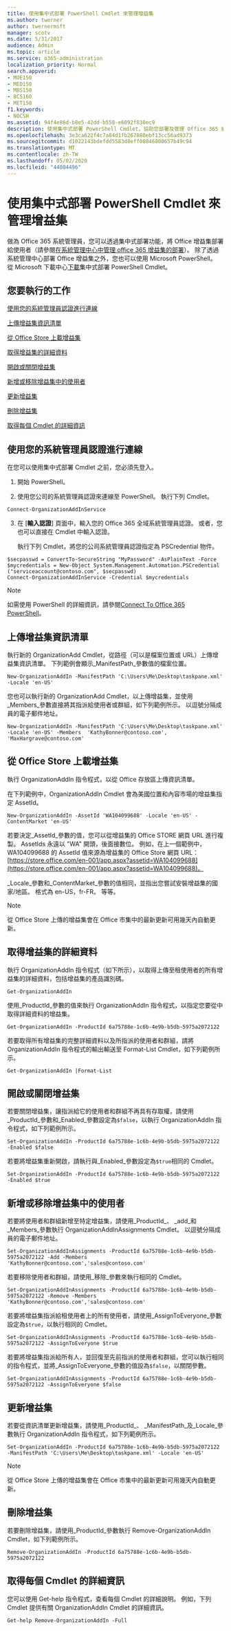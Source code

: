 ```yaml
---
title: 使用集中式部署 PowerShell Cmdlet 來管理增益集
ms.author: twerner
author: twernermsft
manager: scotv
ms.date: 5/31/2017
audience: Admin
ms.topic: article
ms.service: o365-administration
localization_priority: Normal
search.appverid:
- MOE150
- MED150
- MBS150
- BCS160
- MET150
f1.keywords:
- NOCSH
ms.assetid: 94f4e86d-b8e5-42dd-b558-e6092f830ec9
description: 使用集中式部署 PowerShell Cmdlet，協助您部署及管理 Office 365 組織的 Office 增益集。
ms.openlocfilehash: 3e3ca622f4c7a84d1fb267880ebf13cc56ad9373
ms.sourcegitcommit: d1022143bdefdd5583d8eff08046808657b49c94
ms.translationtype: MT
ms.contentlocale: zh-TW
ms.lasthandoff: 05/02/2020
ms.locfileid: "44004496"
---
```

# <a name="use-the-centralized-deployment-powershell-cmdlets-to-manage-add-ins"></a>使用集中式部署 PowerShell Cmdlet 來管理增益集

做為 Office 365 系統管理員，您可以透過集中式部署功能，將 Office 增益集部署給使用者（請參閱[在系統管理中心中管理 office 365 增益集的部署](https://support.office.com/article/737e8c86-be63-44d7-bf02-492fa7cd9c3f)）。 除了透過系統管理中心部署 Office 增益集之外，您也可以使用 Microsoft PowerShell。 從 Microsoft 下載中心[下載](https://go.microsoft.com/fwlink/p/?linkid=850850)集中式部署 PowerShell Cmdlet。 
  
## <a name="what-do-you-want-to-do"></a>您要執行的工作

[使用您的系統管理員認證進行連線](use-the-centralized-deployment-powershell-cmdlets-to-manage-add-ins.md#BKMK_Connect)
  
[上傳增益集資訊清單](use-the-centralized-deployment-powershell-cmdlets-to-manage-add-ins.md#BKMK_UploadManifest)
  
[從 Office Store 上載增益集](use-the-centralized-deployment-powershell-cmdlets-to-manage-add-ins.md#BKMK_UploadAddin)
  
[取得增益集的詳細資料](use-the-centralized-deployment-powershell-cmdlets-to-manage-add-ins.md#BKMK_GetDetails)
  
[開啟或關閉增益集](use-the-centralized-deployment-powershell-cmdlets-to-manage-add-ins.md#BKMK_TurnOnOff)
  
[新增或移除增益集中的使用者](use-the-centralized-deployment-powershell-cmdlets-to-manage-add-ins.md#BKMK_AddRemove)
  
[更新增益集](use-the-centralized-deployment-powershell-cmdlets-to-manage-add-ins.md#BKMK_UpdateAddin)
  
[刪除增益集](use-the-centralized-deployment-powershell-cmdlets-to-manage-add-ins.md#BKMK_Delete)
  
[取得每個 Cmdlet 的詳細資訊](use-the-centralized-deployment-powershell-cmdlets-to-manage-add-ins.md#BKMK_GetHelp)
  
## <a name="connect-using-your-admin-credentials"></a>使用您的系統管理員認證進行連線
<a name="BKMK_Connect"> </a>

在您可以使用集中式部署 Cmdlet 之前，您必須先登入。
  
1. 開始 PowerShell。
    
2. 使用您公司的系統管理員認證來連線至 PowerShell。 執行下列 Cmdlet。
    
  ```
  Connect-OrganizationAddInService
  ```

3. 在 [**輸入認證**] 頁面中，輸入您的 Office 365 全域系統管理員認證。 或者，您也可以直接在 Cmdlet 中輸入認證。 
    
    執行下列 Cmdlet，將您的公司系統管理員認證指定為 PSCredential 物件。
    
  ```
  $secpasswd = ConvertTo-SecureString "MyPassword" -AsPlainText -Force
  $mycredentials = New-Object System.Management.Automation.PSCredential ("serviceaccount@contoso.com", $secpasswd)
  Connect-OrganizationAddInService -Credential $mycredentials
  ```

> [!NOTE]
> 如需使用 PowerShell 的詳細資訊，請參閱[Connect To Office 365 PowerShell](https://go.microsoft.com/fwlink/p/?linkid=848585)。 
  
## <a name="upload-an-add-in-manifest"></a>上傳增益集資訊清單
<a name="BKMK_UploadManifest"> </a>

執行新的 OrganizationAdd Cmdlet，從路徑（可以是檔案位置或 URL）上傳增益集資訊清單。 下列範例會顯示_ManifestPath_參數值的檔案位置。 
  
```
New-OrganizationAddIn -ManifestPath 'C:\Users\Me\Desktop\taskpane.xml' -Locale 'en-US'
```

您也可以執行新的 OrganizationAdd Cmdlet，以上傳增益集，並使用_Members_參數直接將其指派給使用者或群組，如下列範例所示。 以逗號分隔成員的電子郵件地址。 
  
```
New-OrganizationAddIn -ManifestPath 'C:\Users\Me\Desktop\taskpane.xml' -Locale 'en-US' -Members  'KathyBonner@contoso.com', 'MaxHargrave@contoso.com'
```

## <a name="upload-an-add-in-from-the-office-store"></a>從 Office Store 上載增益集
<a name="BKMK_UploadAddin"> </a>

執行 OrganizationAddIn 指令程式，以從 Office 存放區上傳資訊清單。
  
在下列範例中，OrganizationAddIn Cmdlet 會為美國位置和內容市場的增益集指定 AssetId。
  
```
New-OrganizationAddIn -AssetId 'WA104099688' -Locale 'en-US' -ContentMarket 'en-US'
```

若要決定_AssetId_參數的值，您可以從增益集的 Office STORE 網頁 URL 進行複製。 AssetIds 永遠以 "WA" 開頭，後面接數位。 例如，在上一個範例中，WA104099688 的 AssetId 值來源為增益集的 Office Store 網頁 URL： [https://store.office.com/en-001/app.aspx?assetid=WA104099688](https://store.office.com/en-001/app.aspx?assetid=WA104099688)。
  
_Locale_參數和_ContentMarket_參數的值相同，並指出您嘗試安裝增益集的國家/地區。 格式為 en-US，fr-FR。 等等。 
  
> [!NOTE]
> 從 Office Store 上傳的增益集會在 Office 市集中的最新更新可用幾天內自動更新。 
  
## <a name="get-details-of-an-add-in"></a>取得增益集的詳細資料
<a name="BKMK_GetDetails"> </a>

執行 OrganizationAddIn 指令程式（如下所示），以取得上傳至租使用者的所有增益集的詳細資料，包括增益集的產品識別碼。
  
```
Get-OrganizationAddIn
```

使用_ProductId_參數的值來執行 OrganizationAddIn 指令程式，以指定您要從中取得詳細資料的增益集。 
  
```
Get-OrganizationAddIn -ProductId 6a75788e-1c6b-4e9b-b5db-5975a2072122
```

若要取得所有增益集的完整詳細資料以及所指派的使用者和群組，請將 OrganizationAddIn 指令程式的輸出輸送至 Format-List Cmdlet，如下列範例所示。
  
```
Get-OrganizationAddIn |Format-List
```

## <a name="turn-on-or-turn-off-an-add-in"></a>開啟或關閉增益集
<a name="BKMK_TurnOnOff"> </a>

若要關閉增益集，讓指派給它的使用者和群組不再具有存取權，請使用_ProductId_參數和_Enabled_參數設定為`$false`，以執行 OrganizationAddIn 指令程式，如下列範例所示。
  
```
Set-OrganizationAddIn -ProductId 6a75788e-1c6b-4e9b-b5db-5975a2072122 -Enabled $false
```

若要將增益集重新開啟，請執行與_Enabled_參數設定為`$true`相同的 Cmdlet。
  
```
Set-OrganizationAddIn -ProductId 6a75788e-1c6b-4e9b-b5db-5975a2072122 -Enabled $true
```

## <a name="add-or-remove-users-from-an-add-in"></a>新增或移除增益集中的使用者
<a name="BKMK_AddRemove"> </a>

若要將使用者和群組新增至特定增益集，請使用_ProductId_、 _add_和_Members_參數執行 OrganizationAddInAssignments Cmdlet。 以逗號分隔成員的電子郵件地址。 
  
```
Set-OrganizationAddInAssignments -ProductId 6a75788e-1c6b-4e9b-b5db-5975a2072122 -Add -Members 'KathyBonner@contoso.com','sales@contoso.com'
```

若要移除使用者和群組，請使用_移除_參數來執行相同的 Cmdlet。 
  
```
Set-OrganizationAddInAssignments -ProductId 6a75788e-1c6b-4e9b-b5db-5975a2072122 -Remove -Members 'KathyBonner@contoso.com','sales@contoso.com'
```

若要將增益集指派給租使用者上的所有使用者，請使用_AssignToEveryone_參數設定為`$true`，以執行相同的 Cmdlet。
  
```
Set-OrganizationAddInAssignments -ProductId 6a75788e-1c6b-4e9b-b5db-5975a2072122 -AssignToEveryone $true
```

若要將增益集指派給所有人，並回復至先前指派的使用者和群組，您可以執行相同的指令程式，並將_AssignToEveryone_參數的值設為`$false`，以關閉參數。
  
```
Set-OrganizationAddInAssignments -ProductId 6a75788e-1c6b-4e9b-b5db-5975a2072122 -AssignToEveryone $false
```

## <a name="update-an-add-in"></a>更新增益集
<a name="BKMK_UpdateAddin"> </a>

若要從資訊清單更新增益集，請使用_ProductId_、 _ManifestPath_及_Locale_參數執行 OrganizationAddIn 指令程式，如下列範例所示。 
  
```
Set-OrganizationAddIn -ProductId 6a75788e-1c6b-4e9b-b5db-5975a2072122 -ManifestPath 'C:\Users\Me\Desktop\taskpane.xml' -Locale 'en-US'
```

> [!NOTE]
> 從 Office Store 上傳的增益集會在 Office 市集中的最新更新可用幾天內自動更新。 
  
## <a name="delete-an-add-in"></a>刪除增益集
<a name="BKMK_Delete"> </a>

若要刪除增益集，請使用_ProductId_參數執行 Remove-OrganizationAddIn Cmdlet，如下列範例所示。 
  
```
Remove-OrganizationAddIn -ProductId 6a75788e-1c6b-4e9b-b5db-5975a2072122
```

## <a name="get-detailed-help-for-each-cmdlet"></a>取得每個 Cmdlet 的詳細資訊
<a name="BKMK_GetHelp"> </a>

您可以使用 Get-help 指令程式，查看每個 Cmdlet 的詳細說明。 例如，下列 Cmdlet 提供有關 OrganizationAddIn Cmdlet 的詳細資訊。
  
```
Get-help Remove-OrganizationAddIn -Full
```


